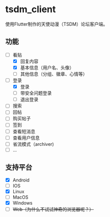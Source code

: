 # tsdm_client

使用Flutter制作的天使动漫（TSDM）论坛客户端。

## 功能

* [ ] 看贴
    * [x] 回复内容
    * [x] 基本信息（用户名、头像）
    * [ ] 其他信息（分组、徽章、心情等）
* [ ] 登录
    * [x] 登录
    * [ ] 带安全问题登录
    * [ ] 退出登录
* [ ] 搜索
* [ ] 回帖
* [ ] 购买帖子
* [ ] 签到
* [ ] 查看短消息
* [ ] 查看用户信息
* [ ] 省流模式（archiver)
* [ ] ...

## 支持平台

* [x] Android
* [ ] IOS
* [x] Linux
* [ ] MacOS
* [x] Windows
* [ ] ~~Web（为什么不试试神奇的浏览器呢？）~~
